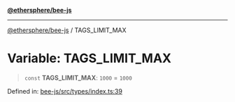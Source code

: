 [**@ethersphere/bee-js**](../Overview.md)

***

[@ethersphere/bee-js](../Overview.md) / TAGS\_LIMIT\_MAX

# Variable: TAGS\_LIMIT\_MAX

> `const` **TAGS\_LIMIT\_MAX**: `1000` = `1000`

Defined in: [bee-js/src/types/index.ts:39](https://github.com/ethersphere/bee-js/blob/3abbe2b1b264d6b586511a56e93badb2236bd09d/src/types/index.ts#L39)
